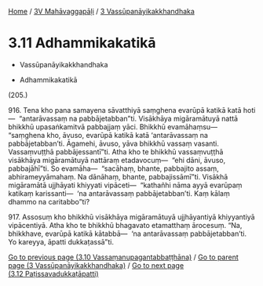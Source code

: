 
[Home](/) / [3V Mahāvaggapāḷi](...md) / [3 Vassūpanāyikakkhandhaka](../3V/3.md)

# 3.11 Adhammikakatikā

* Vassūpanāyikakkhandhaka

* Adhammikakatikā

(205.)

916\. Tena kho pana samayena sāvatthiyā saṃghena evarūpā katikā katā hoti—  “antarāvassaṃ na pabbājetabban”ti. Visākhāya migāramātuyā nattā bhikkhū upasaṅkamitvā pabbajjaṃ yāci. Bhikkhū evamāhaṃsu—  “saṃghena kho, āvuso, evarūpā katikā katā ‘antarāvassaṃ na pabbājetabban’ti. Āgamehi, āvuso, yāva bhikkhū vassaṃ vasanti. Vassaṃvuṭṭhā pabbājessantī”ti. Atha kho te bhikkhū vassaṃvuṭṭhā visākhāya migāramātuyā nattāraṃ etadavocuṃ—  “ehi dāni, āvuso, pabbajāhī”ti. So evamāha—  “sacāhaṃ, bhante, pabbajito assaṃ, abhirameyyāmahaṃ. Na dānāhaṃ, bhante, pabbajissāmī”ti. Visākhā migāramātā ujjhāyati khiyyati vipāceti—  “kathañhi nāma ayyā evarūpaṃ katikaṃ karissanti—  ‘na antarāvassaṃ pabbājetabban’ti. Kaṃ kālaṃ dhammo na caritabbo”ti?

917\. Assosuṃ kho bhikkhū visākhāya migāramātuyā ujjhāyantiyā khiyyantiyā vipācentiyā. Atha kho te bhikkhū bhagavato etamatthaṃ ārocesuṃ. “Na, bhikkhave, evarūpā katikā kātabbā—  ‘na antarāvassaṃ pabbājetabban’ti. Yo kareyya, āpatti dukkaṭassā”ti.

[Go to previous page (3.10 Vassaṃanupagantabbaṭṭhāna)](3.10.md) / [Go to parent page (3 Vassūpanāyikakkhandhaka)](../3V/3.md) / [Go to next page (3.12 Paṭissavadukkaṭāpatti)](3.12.md)


